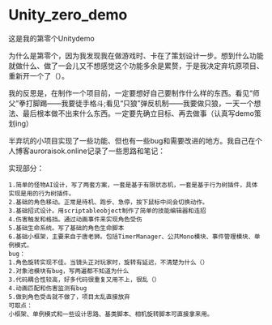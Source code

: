 # Unity_zero_demo
<p>这是我的第零个Unitydemo</p>
<p>为什么是第零个，因为我发现我在做游戏时、卡在了策划设计一步。想到什么功能就做什么、做了一会儿又不想感觉这个功能多余是累赘，于是我决定弃坑原项目、重新开一个了（）。</p>
<p>我的反思是，在制作一个项目前，一定要想好自己要制作什么样的东西。看见“师父”拳打脚踢——我要徒手格斗;看见“只狼”弹反机制——我要做只狼，一天一个想法、最后根本做不出来什么东西。一定要先确立目标、再去做事（认真写demo策划ing）</p>
<p>半弃坑的小项目实现了一些功能、但也有一些bug和需要改进的地方。我自己在个人博客auroraisok.online记录了一些思路和笔记：</p>
<p>实现部分：</p>

```
1.简单的怪物AI设计，写了两套方案，一套是基于有限状态机，一套是基于行为树插件，具体实现是用的行为树插件。
2.基础的角色移动。正常是待机、跑步、急停，按下鼠标中间会切换动作。
3.基础招式设计。用scriptableobject制作了简单的技能编辑器和连招
4.伤害触发和格挡。通过动画事件来实现角色受伤
5.基础生命系统。写了基础的角色生命脚本
6.基础小框架，主要来自于唐老狮。包括TimerManager、公共Mono模块、事件管理模块、单例模式。
bug：
1.角色旋转实现不佳。当镜头正对玩家时，旋转有延迟，不清楚为什么（）
2.对象池模块有bug，写两遍都不知道为什么
3.代码耦合性较高，好多代码很重复又用不上，很乱（）
4.动画匹配和伤害监测有bug
5.做到角色受击就不做了，项目太乱直接放弃
可取点：
小框架、单例模式和一些设计思路、基类脚本、相机旋转脚本可直接拿来用。
```
